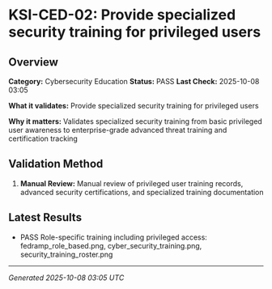 # KSI-CED-02: Provide specialized security training for privileged users

## Overview

**Category:** Cybersecurity Education
**Status:** PASS
**Last Check:** 2025-10-08 03:05

**What it validates:** Provide specialized security training for privileged users

**Why it matters:** Validates specialized security training from basic privileged user awareness to enterprise-grade advanced threat training and certification tracking

## Validation Method

1. **Manual Review:** Manual review of privileged user training records, advanced security certifications, and specialized training documentation

## Latest Results

- PASS Role-specific training including privileged access: fedramp_role_based.png, cyber_security_training.png, security_training_roster.png

---
*Generated 2025-10-08 03:05 UTC*